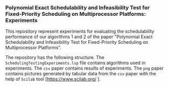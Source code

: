 ### Polynomial Exact Schedulability and Infeasibility Test for Fixed-Priority Scheduling on Multiprocessor Platforms: Experiments

This repository represent experiments for evaluating the schedulability performance of our algorithms 1 and 2 of the paper "Polynomial Exact Schedulability and Infeasibility Test for Fixed-Priority Scheduling on Multiprocessor Platforms".

The repository has the following structure. The `SchedulingTestingExperiments.lsp` file contains algorithms used in experiments. The `csv` paper contains results of experiments. The `png` paper contains pictures generated by tabular data from the `csv` paper with the help of `Scilab` tool \[https://www.scilab.org/  \].

